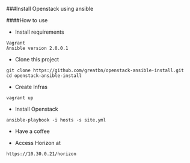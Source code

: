 ###Install Openstack using ansible

####How to use

- Install requirements

```
Vagrant
Ansible version 2.0.0.1 

```
- Clone this project 

```
git clone https://github.com/greatbn/openstack-ansible-install.git
cd openstack-ansible-install
```

- Create Infras

```
vagrant up
```

- Install Openstack

```
ansible-playbook -i hosts -s site.yml
```

- Have a coffee

- Access Horizon at

```
https://10.30.0.21/horizon
```
